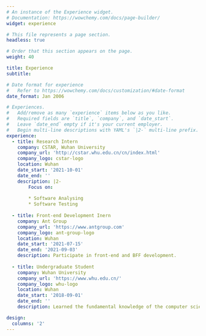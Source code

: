 ```yaml
---
# An instance of the Experience widget.
# Documentation: https://wowchemy.com/docs/page-builder/
widget: experience

# This file represents a page section.
headless: true

# Order that this section appears on the page.
weight: 40

title: Experience
subtitle:

# Date format for experience
#   Refer to https://wowchemy.com/docs/customization/#date-format
date_format: Jan 2006

# Experiences.
#   Add/remove as many `experience` items below as you like.
#   Required fields are `title`, `company`, and `date_start`.
#   Leave `date_end` empty if it's your current employer.
#   Begin multi-line descriptions with YAML's `|2-` multi-line prefix.
experience:
  - title: Research Intern
    company: CSTAR, Wuhan University
    company_url: 'http://cstar.whu.edu.cn/cn/index.html'
    company_logo: cstar-logo
    location: Wuhan
    date_start: '2021-10-01'
    date_end: ''
    description: |2-
        Focus on:
        
        * Software Analysing
        * Software Testing
  
  - title: Front-end Development Inern
    company: Ant Group
    company_url: 'https://www.antgroup.com'
    company_logo: ant-group-logo
    location: Wuhan
    date_start: '2021-07-15'
    date_end: '2021-09-03'
    description: Participate in front-end and BFF development.
        
  - title: Undergraduate Student
    company: Wuhan University
    company_url: 'https://www.whu.edu.cn/'
    company_logo: whu-logo
    location: Wuhan
    date_start: '2018-09-01'
    date_end: ''
    description: Learned the fundamental knowledge of the computer science.

design:
  columns: '2'
---
```

